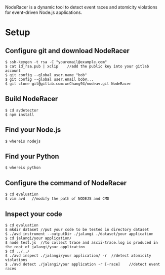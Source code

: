 NodeRacer is a dynamic tool to detect event races and atomicity violations for event-driven Node.js applications.  

# Setup  

## Configure git and download NodeRacer  

```
$ ssh-keygen -t rsa -C "youremail@example.com"
$ cat id_rsa.pub | xclip	//add the public key into your gitlab account
$ git config --global user.name "bob"
$ git config --global user.email bob@...
$ git clone git@gitlab.com:xnChang94/nodeav.git NodeRacer
```
## Build NodeRacer
```
$ cd avdetector
$ npm install
```

## Find your Node.js  
`$ whereis nodejs`

## Find your Python  
`$ whereis python`

## Configure the command of NodeRacer
```
$ cd evaluation
$ vim avd	//modify the path of NODEJS and CMD
```

## Inspect your code  
```
$ cd evaluation 
$ mkdir dataset	//put your code to be tested in directory dataset
$ ./avd instrument --outputDir ./jalangi ./dataset/your application
$ cd jalangi/your application/
$ node test.js	//to collect trace and ascii-trace.log is produced in the root of jalangi/your application
$ cd ../../
$ ./avd inspect ./jalangi/your application/ -r	//detect atomicity violations
$ ./avd detect ./jalangi/your application -r [-race]	//detect event races
```
